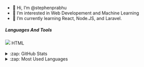 - 👋 Hi, I’m @stephenprabhu
- 👀 I’m interested in Web Developement and Machine Learning
- 🌱 I’m currently learning React, Node.JS, and Laravel.

<h5>Languages And Tools </h5>
<img src="https://img.icons8.com/dusk/64/000000/html-5.png"/> HTML
 
 
 <br />
<br />


<details>
  <summary>:zap: GitHub Stats</summary>

 ![Melroy's GitHub stats](https://github-readme-stats.vercel.app/api?username=stephenprabhu&count_private=true&show_icons=true&theme=tokyonight)

</details>

<details>
  <summary>:zap: Most Used Languages</summary>
  
[![Top Langs](https://github-readme-stats.vercel.app/api/top-langs/?username=stephenprabhu)](https://github.com/stephenprabhu/github-readme-stats)

 </details>

